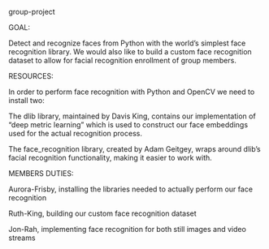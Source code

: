  group-project

GOAL:

Detect and recognize faces from Python with the world’s simplest face recognition library. We would also like to build a custom face recognition dataset to allow for facial recognition enrollment of group members.

RESOURCES:

In order to perform face recognition with Python and OpenCV we need to install two:


The dlib library, maintained by Davis King, contains our implementation of “deep metric learning” which is used to construct our face embeddings used for the actual recognition process.

The face_recognition  library, created by Adam Geitgey, wraps around dlib’s facial recognition functionality, making it easier to work with.

MEMBERS DUTIES:

Aurora-Frisby, installing the libraries needed to actually perform our face recognition

Ruth-King, building our custom face recognition dataset

Jon-Rah, implementing face recognition for both still images and video streams
